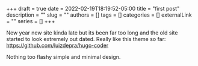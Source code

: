 +++ 
draft = true
date = 2022-02-19T18:19:52-05:00
title = "first post"
description = ""
slug = ""
authors = []
tags = []
categories = []
externalLink = ""
series = []
+++

New year new site kinda late but its been far too long and the old site started to look extremely out dated. Really like this theme so far: https://github.com/luizdepra/hugo-coder 

Nothing too flashy simple and minimal design.


